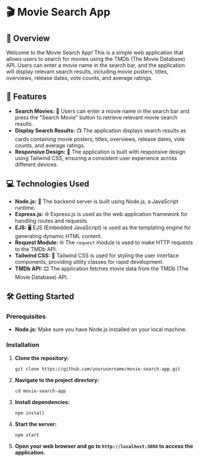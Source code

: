 # 🎬 Movie Search App

## 📝 Overview

Welcome to the Movie Search App! This is a simple web application that allows users to search for movies using the TMDb (The Movie Database) API. Users can enter a movie name in the search bar, and the application will display relevant search results, including movie posters, titles, overviews, release dates, vote counts, and average ratings.

## 🚀 Features

- **Search Movies:** 🎥 Users can enter a movie name in the search bar and press the "Search Movie" button to retrieve relevant movie search results.
- **Display Search Results:** 📺 The application displays search results as cards containing movie posters, titles, overviews, release dates, vote counts, and average ratings.
- **Responsive Design:** 📱 The application is built with responsive design using Tailwind CSS, ensuring a consistent user experience across different devices.

## 💻 Technologies Used

- **Node.js:** 🚀 The backend server is built using Node.js, a JavaScript runtime.
- **Express.js:** 🌐 Express.js is used as the web application framework for handling routes and requests.
- **EJS:** 🖥️ EJS (Embedded JavaScript) is used as the templating engine for generating dynamic HTML content.
- **Request Module:** 🌐 The `request` module is used to make HTTP requests to the TMDb API.
- **Tailwind CSS:** 🎨 Tailwind CSS is used for styling the user interface components, providing utility classes for rapid development.
- **TMDb API:** 🎞️ The application fetches movie data from the TMDb (The Movie Database) API.

## 🛠️ Getting Started

### Prerequisites

- **Node.js:** Make sure you have Node.js installed on your local machine.

### Installation

1. **Clone the repository:**

    ```
    git clone https://github.com/yourusername/movie-search-app.git
    ```

2. **Navigate to the project directory:**

    ```
    cd movie-search-app
    ```

3. **Install dependencies:**

    ```
    npm install
    ```

4. **Start the server:**

    ```
    npm start
    ```

5. **Open your web browser and go to `http://localhost:3000` to access the application.**


